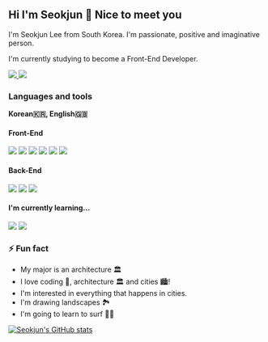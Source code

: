 ## Hi I'm Seokjun 👋 Nice to meet you

<!--
**CodingGorani/CodingGorani** is a ✨ _special_ ✨ repository because its `README.md` (this file) appears on your GitHub profile.

Here are some ideas to get you started:

- 🔭 I’m currently working on ...
- 🌱 I’m currently learning ...
- 👯 I’m looking to collaborate on ...
- 🤔 I’m looking for help with ...
- 💬 Ask me about ...
- 📫 How to reach me: ...
- 😄 Pronouns: ...
- ⚡ Fun fact: ...
-->

I'm Seokjun Lee from South Korea. I'm passionate, positive and imaginative person. 

I'm currently studying to become a Front-End Developer.

<a href="https://www.instagram.com/leeseokjuun/" target="_blank">
  <img src="https://img.shields.io/badge/Instagram-E4405F?style=for-the-badge&logo=instagram&logoColor=white"/>
</a>
<a href="mailto:tjr2922@gmail.com">
  <img src="https://img.shields.io/badge/Gmail-D14836?style=for-the-badge&logo=gmail&logoColor=white">
</a>

### Languages and tools 

**Korean🇰🇷, English🇬🇧**

#### Front-End
<img src="https://img.shields.io/badge/-Javascript-black?style=for-the-badge&logo=javascript"/> <img src="https://img.shields.io/badge/-HTML-black?style=for-the-badge&logo=html5"/> <img src="https://img.shields.io/badge/-CSS-black?style=for-the-badge&logo=css3"/> <img src="https://img.shields.io/badge/-SASS-black?style=for-the-badge&logo=sass"/> <img src="https://img.shields.io/badge/-react-black?style=for-the-badge&logo=react"/>  <img src="https://img.shields.io/badge/-react router-black?style=for-the-badge&logo=reactrouter"/>

#### Back-End
<img src="https://img.shields.io/badge/-Node.js-lightgrey?style=for-the-badge&logo=node.js"/> <img src="https://img.shields.io/badge/-mysql-lightgrey?style=for-the-badge&logo=mysql"/> <img src="https://img.shields.io/badge/-sequelize-lightgrey?style=for-the-badge&logo=sequelize"/>

#### I'm currently learning...
<img src="https://img.shields.io/badge/-typescript-white?style=for-the-badge&logo=typescript"/> <img src="https://img.shields.io/badge/-react native-white?style=for-the-badge&logo=react"/>

### ⚡ Fun fact
- My major is an architecture 🏛 
- I love coding 🤖, architecture 🏛 and cities 🏙! 
- I'm interested in everything that happens in cities.
- I'm drawing landscapes 🏞
- I'm going to learn to surf 🏄‍♂️

[![Seokjun's GitHub stats](https://github-readme-stats.vercel.app/api?username=CodingGorani&show_icons=true&theme=dark)](https://github.com/anuraghazra/github-readme-stats)


	


